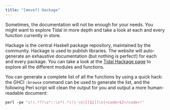 ```yaml
---
title: "[move?] Hackage"
---
```


Sometimes, the documentation will not be enough for your needs. You might want to explore Tidal in more depth and take a look at each and every function currently in store.

Hackage is the central Haskell package repository, maintained by the community. Hackage is used to publish libraries.
The website will auto-generate an exhaustive documentation (but nothing is perfect!) for each and every package.
You can take a look at the [Tidal Hackage page](https://hackage.haskell.org/package/tidal) to explore all the different modules and functions.

You can generate a complete list of all the functions by using a quick hack: the GHCI `:browse` command can be used to generate the list, and the following Perl script will clean the output for you and output a more human-readable document: 

```perl
perl -pe 's!(.*?)\s*::\s*(.*)!|-\n|[[$1]]\n|<code>$2</code>!'
``````
